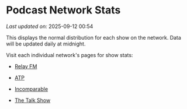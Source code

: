 # Podcast Network Stats

*Last updated on:* 2025-09-12 00:54

This displays the normal distribution for each show on the network. Data will be updated daily at midnight.

Visit each individual network's pages for show stats:  

- [Relay FM](networks/RELAY%20FM.md)

- [ATP](networks/ATP.md)

- [Incomparable](networks/INCOMPARABLE.md)

- [The Talk Show](networks/THE%20TALK%20SHOW.md)